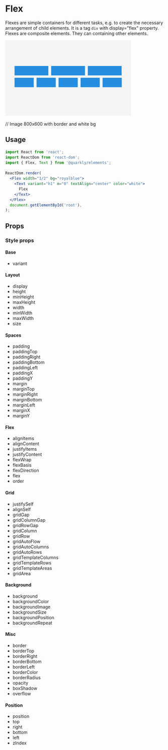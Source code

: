 # Flex

Flexes are simple containers for different tasks, e.g. to create the necessary arrangement of child elements. It is a tag `div` with display="flex" property. Flexes are composite elements. They can containing other elements.

<img alt="flex" src="src/flex.png" width="400px">

// Image 800x600 with border and white bg

## Usage

```jsx
import React from 'react';
import ReactDom from 'react-dom';
import { Flex, Text } from '@quarkly/elements';

ReactDom.render(
  <Flex width="1/2" bg="royalblue">
    <Text variant="h1" m="0" textAlign="center" color="white">
      Flex
    </Text>
  </Flex>
  document.getElementById('root'),
);
```

## Props

### Style props

#### Base

- variant

#### Layout

- display
- height
- minHeight
- maxHeight
- width
- minWidth
- maxWidth
- size

#### Spaces

- padding
- paddingTop
- paddingRight
- paddingBottom
- paddingLeft
- paddingX
- paddingY
- margin
- marginTop
- marginRight
- marginBottom
- marginLeft
- marginX
- marginY

#### Flex

- alignItems
- alignContent
- justifyItems
- justifyContent
- flexWrap
- flexBasis
- flexDirection
- flex
- order

#### Grid

- justifySelf
- alignSelf
- gridGap
- gridColumnGap
- gridRowGap
- gridColumn
- gridRow
- gridAutoFlow
- gridAutoColumns
- gridAutoRows
- gridTemplateColumns
- gridTemplateRows
- gridTemplateAreas
- gridArea

#### Background

- background
- backgroundColor
- backgroundImage
- backgroundSize
- backgroundPosition
- backgroundRepeat

#### Misc

- border
- borderTop
- borderRight
- borderBottom
- borderLeft
- borderColor
- borderRadius
- opacity
- boxShadow
- overflow

#### Position

- position
- top
- right
- bottom
- left
- zIndex
